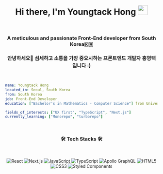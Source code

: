 <h1 align="center">Hi there, I'm Youngtack Hong <img
src="https://github.com/blackcater/blackcater/raw/main/images/Hi.gif" height="32" /></h1>

<br />

<h3 align="center">A meticulous and passionate Front-End developer from South Korea🇰🇷</h3>
<h3 align="center">안녕하세요👋 섬세하고 소통을 가장 중요시하는 프론트엔드 개발자 홍영택입니다 :)</h3>


<br />

```yaml
name: Youngtack Hong
located_in: Seoul, South Korea
from: South Korea
job: Front-End Developer
education: ["Bachelor's in Mathematics - Computer Science"] from University of California, San Diego

fields_of_interests: ["UX first", "TypeScript", "Next.js"]
currently_learning: ["Monorepo", "turborepo"]
```
<br />

<div align="center">
  <h3> 🛠 Tech Stacks 🛠 </h3>
  <br />

  ![React](https://img.shields.io/badge/-React-black?style=flat-square&logo=react)
  ![Next.js](https://img.shields.io/badge/-Next.js-black?style=flat-square&logo=Next.js)
  ![JavaScript](https://img.shields.io/badge/-JavaScript-black?style=flat-square&logo=javascript)
  ![TypeScript](https://img.shields.io/badge/-TypeScript-007ACC?style=flat-square&logo=typescript)
  ![Apollo GraphQL](https://img.shields.io/badge/-Apollo%20GraphQL-311C87?style=flat-square&logo=apollo-graphql)
  ![HTML5](https://img.shields.io/badge/-HTML5-E34F26?style=flat-square&logo=html5&logoColor=white)
  ![CSS3](https://img.shields.io/badge/-CSS3-1572B6?style=flat-square&logo=css3)
  ![Styled Components](https://img.shields.io/badge/styled--components-DB7093?style=flat-square&logo=styled-components&logoColor=white)
    
</div>
